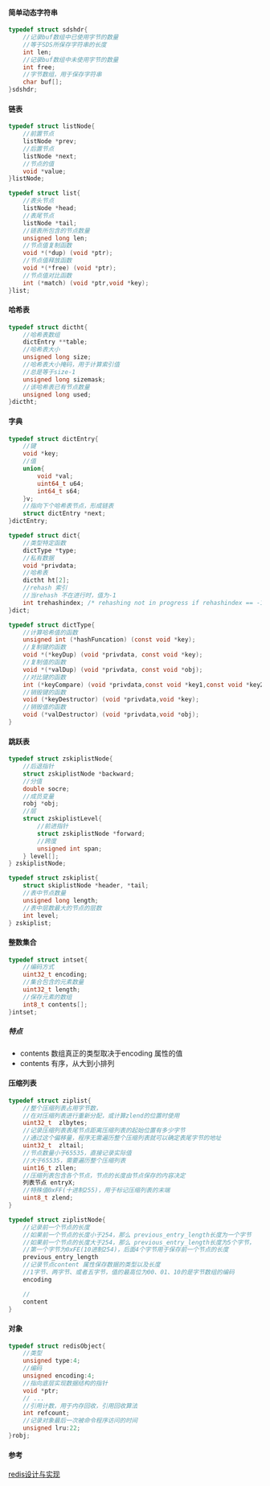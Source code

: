 <!-- @import "./puml/val数据结构和底层数据结构对应关系.puml" -->

#### 简单动态字符串
```c
typedef struct sdshdr{
    //记录buf数组中已使用字节的数量
    //等于SDS所保存字符串的长度
    int len;
    //记录buf数组中未使用字节的数量
    int free;
    //字节数组，用于保存字符串
    char buf[];
}sdshdr;
```
<!-- @import "./puml/sds.puml" -->


#### 链表

```c
typedef struct listNode{
    //前置节点
    listNode *prev;
    //后置节点
    listNode *next;
    //节点的值
    void *value;
}listNode;
```


```c
typedef struct list{
    //表头节点
    listNode *head;
    //表尾节点
    listNode *tail;
    //链表所包含的节点数量
    unsigned long len;
    //节点值复制函数
    void *(*dup) (void *ptr);
    //节点值释放函数
    void *(*free) (void *ptr);
    //节点值对比函数
    int (*match) (void *ptr,void *key);
}list;
```

#### 哈希表

```c
typedef struct dictht{
    //哈希表数组
    dictEntry **table;
    //哈希表大小    
    unsigned long size;
    //哈希表大小掩码，用于计算索引值
    //总是等于size-1
    unsigned long sizemask;
    //该哈希表已有节点数量
    unsigned long used;
}dictht;
```


#### 字典
```c
typedef struct dictEntry{
    //键
    void *key;
    //值
    union{
        void *val;
        uint64_t u64;
        int64_t s64;
    }v;
    //指向下个哈希表节点，形成链表
    struct dictEntry *next;
}dictEntry;
```

```c
typedef struct dict{
    //类型特定函数
    dictType *type;
    //私有数据
    void *privdata;
    //哈希表
    dictht ht[2];
    //rehash 索引
    //当rehash 不在进行时，值为-1
    int trehashindex; /* rehashing not in progress if rehashindex == -1 */
}dict;
```

```c
typedef struct dictType{
    //计算哈希值的函数
    unsigned int (*hashFuncation) (const void *key);
    //复制键的函数 
    void *(*keyDup) (void *privdata, const void *key);
    //复制值的函数
    void *(*valDup) (void *privdata, const void *obj);
    //对比键的函数
    int (*keyCompare) (void *privdata,const void *key1,const void *key2);
    //销毁键的函数
    void (*keyDestructor) (void *privdata,void *key);
    //销毁值的函数
    void (*valDestructor) (void *privdata,void *obj);
}
```

<!-- @import "./image/字典_1.png" -->


#### 跳跃表

```c
typedef struct zskiplistNode{
    //后退指针
    struct zskiplistNode *backward;
    //分值
    double socre;
    //成员变量
    robj *obj;
    //层
    struct zskiplistLevel{
        //前进指针
        struct zskiplistNode *forward;
        //跨度
        unsigned int span;
    } level[];
} zskiplistNode;
```

```c
typedef struct zskiplist{
    struct skiplistNode *header, *tail;
    //表中节点数量
    unsigned long length;
    //表中层数最大的节点的层数
    int level;
} zskiplist;

```
 
<!-- @import "./image/跳跃表_1.png" -->

#### 整数集合

```c
typedef struct intset{
    //编码方式
    uint32_t encoding;
    //集合包含的元素数量
    uint32_t length;
    //保存元素的数组
    int8_t contents[];
}intset;
```

<!-- @import "./image/整数集合_1.png" -->

##### 特点

- contents 数组真正的类型取决于encoding 属性的值
- contents 有序，从大到小排列



#### 压缩列表

```c
typedef struct ziplist{
    //整个压缩列表占用字节数，
    //在对压缩列表进行重新分配，或计算zlend的位置时使用
    uint32_t  zlbytes;
    //记录压缩列表表尾节点距离压缩列表的起始位置有多少字节
    //通过这个偏移量，程序无需遍历整个压缩列表就可以确定表尾字节的地址
    uint32_t  zltail;
    //节点数量小于65535，直接记录实际值
    //大于65535，需要遍历整个压缩列表
    uint16_t zllen;
    //压缩列表包含各个节点，节点的长度由节点保存的内容决定
    列表节点 entryX;
    //特殊值0xFF(十进制255)，用于标记压缩列表的末端 
    uint8_t zlend; 
}
```

```c
typedef struct ziplistNode{
    //记录前一个节点的长度
    //如果前一个节点的长度小于254，那么 previous_entry_length长度为一个字节
    //如果前一个节点的长度大于254，那么 previous_entry_length长度为5个字节，
    //第一个字节为0xFE(10进制254)，后面4个字节用于保存前一个节点的长度
    previous_entry_length
    //记录节点content 属性保存数据的类型以及长度
    //1字节、两字节、或者五字节，值的最高位为00、01、10的是字节数组的编码
    encoding

    //
    content
}
```


<!-- @import "./image/压缩列表_1.png" -->

<!-- @import "./image/压缩列表_2.png" -->

 #### 对象  

```c
typedef struct redisObject{
    //类型
    unsigned type:4;
    //编码
    unsigned encoding:4;
    //指向底层实现数据结构的指针
    void *ptr;
    // ... 
    //引用计数，用于内存回收，引用回收算法
    int refcount;
    //记录对象最后一次被命令程序访问的时间
    unsigned lru:22;
}robj;
```



#### 参考

[redis设计与实现](C:\Users\yy\Desktop\资料\redis\redis设计与实现.pdf)

